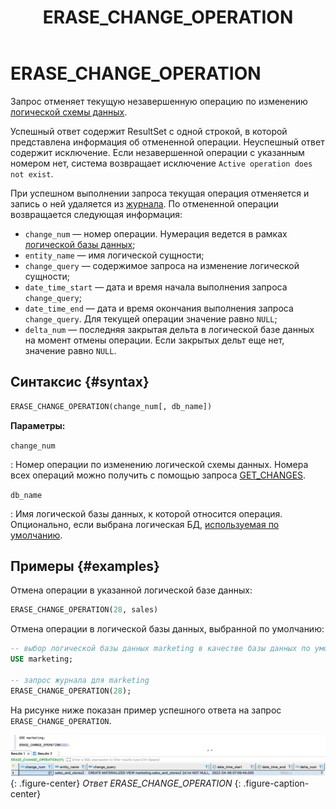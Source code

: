 ﻿---
layout: default
title: ERASE_CHANGE_OPERATION
nav_order: 27.7
parent: Запросы SQL+
grand_parent: Справочная информация
has_children: false
has_toc: false
---

# ERASE_CHANGE_OPERATION

Запрос отменяет текущую незавершенную операцию по изменению [логической схемы данных](../../../overview/main_concepts/logical_schema/logical_schema.md).

Успешный ответ содержит ResultSet с одной строкой, в которой представлена информация об отмененной операции.
Неуспешный ответ содержит исключение. Если незавершенной операции с указанным номером нет, система возвращает исключение
`Active operation does not exist`.

При успешном выполнении запроса текущая операция отменяется и запись о ней удаляется из
[журнала](../../../overview/main_concepts/changelog/changelog.md).
По отмененной операции возвращается следующая информация:
* `change_num` — номер операции. Нумерация ведется в рамках 
  [логической базы данных](../../../overview/main_concepts/logical_db/logical_db.md);
* `entity_name` — имя логической сущности;
* `change_query` — содержимое запроса на изменение логической сущности;
* `date_time_start` — дата и время начала выполнения запроса `change_query`;
* `date_time_end` — дата и время окончания выполнения запроса `change_query`. Для текущей операции значение равно `NULL`;
* `delta_num` — последняя закрытая дельта в логической базе данных на момент отмены операции. Если закрытых дельт еще 
  нет, значение равно `NULL`.

## Синтаксис {#syntax}

```sql
ERASE_CHANGE_OPERATION(change_num[, db_name]) 
```

**Параметры:**

`change_num`

: Номер операции по изменению логической схемы данных. Номера всех операций можно получить с помощью запроса 
  [GET_CHANGES](../GET_CHANGES/GET_CHANGES.md).

`db_name`

: Имя логической базы данных, к которой относится операция. Опционально, если выбрана логическая БД, 
  [используемая по умолчанию](../../../working_with_system/other_features/default_db_set-up/default_db_set-up.md).

## Примеры {#examples}

Отмена операции в указанной логической базе данных:

```sql
ERASE_CHANGE_OPERATION(28, sales)
```

Отмена операции в логической базы данных, выбранной по умолчанию:

```sql
-- выбор логической базы данных marketing в качестве базы данных по умолчанию
USE marketing;

-- запрос журнала для marketing
ERASE_CHANGE_OPERATION(28);
```

На рисунке ниже показан пример успешного ответа на запрос `ERASE_CHANGE_OPERATION`.

![](erase_change_operation.png)
{: .figure-center}
*Ответ ERASE_CHANGE_OPERATION*
{: .figure-caption-center}